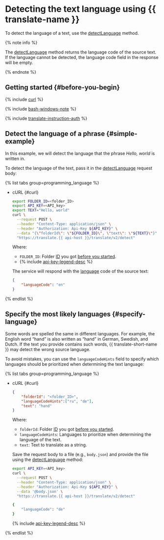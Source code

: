 # Detecting the text language using {{ translate-name }}

To detect the language of a text, use the [detectLanguage](../api-ref/Translation/detectLanguage) method.

{% note info %}

The [detectLanguage](../api-ref/Translation/detectLanguage) method returns the language code of the source text. If the language cannot be detected, the language code field in the response will be empty.

{% endnote %}

## Getting started {#before-you-begin}

{% include [curl](../../_includes/curl.md) %}

{% include [bash-windows-note](../../_includes/translate/bash-windows-note.md) %}

{% include [translate-instruction-auth](../../_includes/translate/translate-instruction-auth.md) %}

## Detect the language of a phrase {#simple-example}

In this example, we will detect the language that the phrase _Hello, world_ is written in.

To detect the language of the text, pass it in the [detectLanguage](../api-ref/Translation/detectLanguage) request body:

{% list tabs group=programming_language %}

- cURL {#curl}

    ```bash
    export FOLDER_ID=<folder_ID>
    export API_KEY=<API_key>
    export TEXT="Hello, world"
    curl \
      --request POST \
      --header "Content-Type: application/json" \
      --header "Authorization: Api-Key ${API_KEY}" \
      --data "{\"folderId\": \"${FOLDER_ID}\", \"text\": \"${TEXT}\"}" \
      "https://translate.{{ api-host }}/translate/v2/detect"
    ```

    Where:

    * `FOLDER_ID`: Folder [ID](../../resource-manager/operations/folder/get-id.md) you got [before you started](#before-begin).
    * {% include [api-key-legend-desc](../../_includes/translate/api-key-legend-desc.md) %}

    The service will respond with the [language](../concepts/supported-languages.md) code of the source text:

    ```json
    {
        "languageCode": "en"
    }
    ```

{% endlist %}

## Specify the most likely languages {#specify-language}

Some words are spelled the same in different languages. For example, the English word <q>hand</q> is also written as <q>hand</q> in German, Swedish, and Dutch. If the text you provide contains such words, {{ translate-short-name }} may detect the wrong source language.

To avoid mistakes, you can use the `languageCodeHints` field to specify which languages should be prioritized when determining the text language:

{% list tabs group=programming_language %}

- cURL {#curl}

    ```json
    {
        "folderId": "<folder_ID>",
        "languageCodeHints":["ru", "de"],
        "text": "hand"
    }
    ```

    Where:

    * `folderId`: Folder [ID](../../resource-manager/operations/folder/get-id.md) you got [before you started](#before-begin).
    * `languageCodeHints`: Languages to prioritize when determining the language of the text.
    * `text`: Text to translate as a string.

    Save the request body to a file (e.g., `body.json`) and provide the file using the [detectLanguage](../api-ref/Translation/detectLanguage) method:

    ```bash
    export API_KEY=<API_key>
    curl \
      --request POST \
      --header "Content-Type: application/json" \
      --header "Authorization: Api-Key ${API_KEY}" \
      --data '@body.json' \
      "https://translate.{{ api-host }}/translate/v2/detect"

    {
        "languageCode": "de"
    }
    ```

    {% include [api-key-legend-desc](../../_includes/translate/api-key-legend-desc.md) %}

{% endlist %}